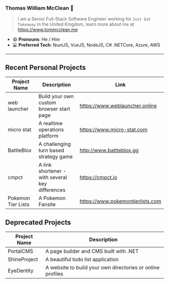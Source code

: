 ### Thomas William McClean 👋
> I am a Senior Full-Stack Software Engineer working for `Just Eat Takeaway` in the United Kingdom, learn more about me at https://www.tommcclean.me

- 😄 **Pronouns**: He / Him
- 💻 **Preferred Tech**: NuxtJS, VueJS, NodeJS, C# .NETCore, Azure, AWS

<hr>

## Recent Personal Projects
| Project Name | Description | Link
|---|---|---
| web launcher  | Build your own custom browser start page | https://www.weblauncher.online
| micro stat  | A realtime operations platform | https://www.micro-stat.com
| BattleBlox | A challenging turn based strategy game | http://www.battleblox.gg   
| cmpct  | A link shortener - with several key differences | https://cmpct.io
| Pokemon Tier Lists | A Pokemon Fansite | https://www.pokemontierlists.com

## Deprecated Projects
| Project Name | Description
|---|---
| PortalCMS | A page builder and CMS built with .NET
| ShineProject  | A beautiful todo list application
| EyeDentity  | A website to build your own directories or online profiles
